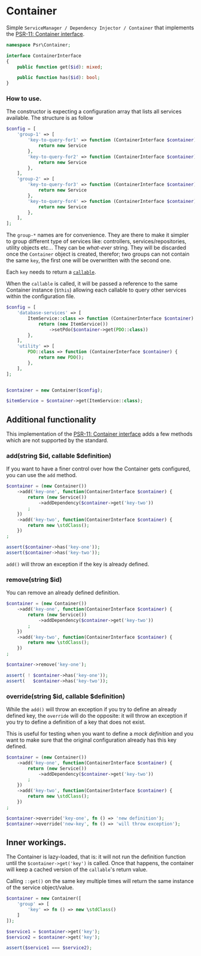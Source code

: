 # Container
Simple `ServiceManager / Dependency Injector / Container` that implements the [PSR-11: Container interface](https://www.php-fig.org/psr/psr-11/).

```php
namespace Psr\Container;

interface ContainerInterface
{
    public function get($id): mixed;

    public function has($id): bool;
}
```

### How to use.
The constructor is expecting a configuration array that lists all services available. The structure is as follow

```php
$config = [
    'group-1' => [
        'key-to-query-for1' => function (ContainerInterface $container) {
            return new Service
        },
        'key-to-query-for2' => function (ContainerInterface $container) {
            return new Service
        },
    ],
    'group-2' => [
        'key-to-query-for3' => function (ContainerInterface $container) {
            return new Service
        },
        'key-to-query-for4' => function (ContainerInterface $container) {
            return new Service
        },
    ],
];
```

The `group-*` names are for convenience. They are there to make it simpler to group different type of services like: controllers, services/repositories, utility objects etc... They can be _what-ever_ string. They will be discarded once the `Container` object is created, therefor; two groups can not contain the same `key`, the first one will be overwritten with the second one.

Each `key` needs to return a [`callable`](https://www.php.net/manual/en/language.types.callable.php).

When the `callable` is called, it will be passed a reference to the same Container instance (`$this`) allowing each callable to query other services within the configuration file.


```php
$config = [
    'database-services' => [
        ItemService::class => function (ContainerInterface $container) {
            return (new ItemService())
                ->setPdo($container->get(PDO::class))
        },
    ],
    'utility' => [
        PDO::class => function (ContainerInterface $container) {
            return new PDO();
        },
    ],
];


$container = new Container($config);

$itemService = $container->get(ItemService::class);
```

## Additional functionality
This implementation of the [PSR-11: Container interface](https://www.php-fig.org/psr/psr-11/) adds a few methods which are not supported by the standard.

### add(string $id, callable $definition)
If you want to have a finer control over how the Container gets configured, you can use the `add` method.

```php
$container = (new Container())
    ->add('key-one', function(ContainerInterface $container) {
        return (new Service())
            ->addDependency($container->get('key-two'))
        ;
    })
    ->add('key-two', function(ContainerInterface $container) {
        return new \stdClass();
    })
;

assert($container->has('key-one'));
assert($container->has('key-two'));
```

`add()` will throw an exception if the key is already defined.

### remove(string $id)
You can remove an already defined definition.

```php
$container = (new Container())
    ->add('key-one', function(ContainerInterface $container) {
        return (new Service())
            ->addDependency($container->get('key-two'))
        ;
    })
    ->add('key-two', function(ContainerInterface $container) {
        return new \stdClass();
    })
;

$container->remove('key-one');

assert( ! $container->has('key-one'));
assert(   $container->has('key-two'));
```

### override(string $id, callable $definition)
While the `add()` will throw an exception if you try to define an already defined key, the `override` will do the opposite: it will throw an exception if you try to define a definition of a key that does not exist.

This is useful for testing when you want to define a _mock definition_ and you want to make sure that the original configuration already has this key defined.

```php
$container = (new Container())
    ->add('key-one', function(ContainerInterface $container) {
        return (new Service())
            ->addDependency($container->get('key-two'))
        ;
    })
    ->add('key-two', function(ContainerInterface $container) {
        return new \stdClass();
    })
;

$container->override('key-one', fn () => 'new definition');
$container->override('new-key', fn () => 'will throw exception');
```

## Inner workings.
The Container is lazy-loaded, that is: it will not run the definition function until the `$container->get('key')` is called. Once that happens, the container will keep a cached version of the `callable`'s return value.

Calling `::get()` on the same key multiple times will return the same instance of the service object/value.

```php
$container = new Container([
    'group' => [
        'key' => fn () => new \stdClass()
    ]
]);

$service1 = $container->get('key');
$service2 = $container->get('key');

assert($service1 === $service2);
```
